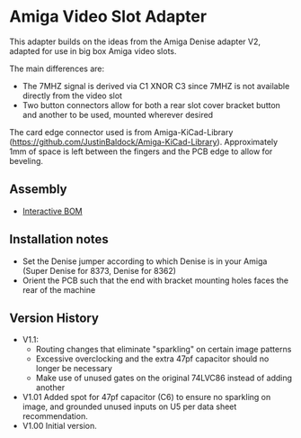 # Amiga Video Slot Adapter

This adapter builds on the ideas from the Amiga Denise adapter V2, adapted for use in big box Amiga video slots.

The main differences are:
- The 7MHZ signal is derived via C1 XNOR C3 since 7MHZ is not available directly from the video slot
- Two button connectors allow for both a rear slot cover bracket button and another to be used, mounted wherever desired

The card edge connector used is from Amiga-KiCad-Library (https://github.com/JustinBaldock/Amiga-KiCad-Library). Approximately 1mm of space is left between the fingers and the PCB edge to allow for beveling.

## Assembly
- [Interactive BOM](bom/ibom.html)

## Installation notes
- Set the Denise jumper according to which Denise is in your Amiga (Super Denise for 8373, Denise for 8362)
- Orient the PCB such that the end with bracket mounting holes faces the rear of the machine

## Version History
- V1.1:
    - Routing changes that eliminate "sparkling" on certain image patterns
    - Excessive overclocking and the extra 47pf capacitor should no longer be necessary
    - Make use of unused gates on the original 74LVC86 instead of adding another
- V1.01 Added spot for 47pf capacitor (C6) to ensure no sparkling on image, and grounded unused inputs on U5 per data sheet recommendation.
- V1.00 Initial version.
